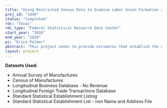```yaml
---
title: "Using Restricted Census Data to Examine Labor Union Formation and its Wage Effects for Multinational Firms and their Establishments in the Manufacturing Sector"
proj_id: "1449"
status: "Completed"
rdc: "Texas"
rdc_type: "Federal Statistical Research Data Center"
start_year: "2016"
end_year: "2020"
pi: "Erica Palmer"
abstract: "This project seeks to provide estimates that establish the differences in union formation between the establishments of domestic firms and those of multinational ones, and the differences in labor compensation between unionized establishments and non-unionized ones of multinational and non-multinational firms, respectively. This research uses restricted establishment-level and firm-level data in order to determine geographic locations of plants and their workers’ compensation and benefits, as well as transactional trade data to determine whether firms engage in related-party trade and thus are multinational or not. The research also uses data on state right-to-work law and National Labor Relations Board election results."
layout: project
---
```


**Datasets Used:**

  - Annual Survey of Manufactures 
  - Census of Manufactures 
  - Longitudinal Business Database - No Revenue 
  - Longitudinal Foreign Trade Transactions Database 
  - Standard Statistical Establishment Listing 
  - Standard Statistical Establishment List - non Name and Address File 

